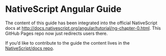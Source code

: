 # NativeScript Angular Guide

The content of this guide has been integrated into the official NativeScript docs at <http://docs.nativescript.org/angular/tutorial/ng-chapter-0.html>. This GitHub Pages repo now just redirects users there.

If you’d like to contribute to the guide the content lives in the [NativeScript/docs repo](https://github.com/NativeScript/docs).